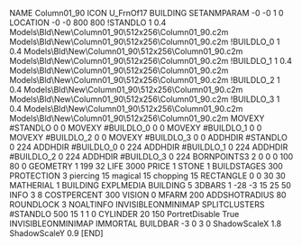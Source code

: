 NAME Column01_90
ICON U_FrnOf17
BUILDING
SETANMPARAM -0 -0 1 0
LOCATION -0 -0 800 800
!STANDLO      1 0.4 Models\Bld\New\Column01_90\512x256\Column01_90.c2m Models\Bld\New\Column01_90\512x256\Column01_90.c2m
!BUILDLO_0    1 0.4 Models\Bld\New\Column01_90\512x256\Column01_90.c2m Models\Bld\New\Column01_90\512x256\Column01_90.c2m
!BUILDLO_1    1 0.4 Models\Bld\New\Column01_90\512x256\Column01_90.c2m Models\Bld\New\Column01_90\512x256\Column01_90.c2m
!BUILDLO_2    1 0.4 Models\Bld\New\Column01_90\512x256\Column01_90.c2m Models\Bld\New\Column01_90\512x256\Column01_90.c2m
!BUILDLO_3    1 0.4 Models\Bld\New\Column01_90\512x256\Column01_90.c2m Models\Bld\New\Column01_90\512x256\Column01_90.c2m
MOVEXY #STANDLO    0 0
MOVEXY #BUILDLO_0  0 0
MOVEXY #BUILDLO_1  0 0
MOVEXY #BUILDLO_2  0 0
MOVEXY #BUILDLO_3  0 0
ADDHDIR #STANDLO 0 224
ADDHDIR #BUILDLO_0 0 224
ADDHDIR #BUILDLO_1 0 224
ADDHDIR #BUILDLO_2 0 224
ADDHDIR #BUILDLO_3 0 224
BORNPOINTS3 2 0 0 0 100 80 0
GEOMETRY 1 199 32
LIFE     3000
PRICE 1 STONE 1
BUILDSTAGES 300
PROTECTION 3 piercing 15 magical 15 chopping 15
RECTANGLE    0 0 30 30
MATHERIAL 1 BUILDING
EXPLMEDIA BUILDING 5
3DBARS 1 -28 -3 15 25 50
INFO 3 8
COSTPERCENT 300
VISION 0
MFARM 200
ADDSHOTRADIUS 80
ROUNDLOCK 3
NOALTINFO
INVISIBLEONMINIMAP
SPLITCLUSTERS #STANDLO 500 15 1 1 0
CYLINDER 20 150
PortretDisable True
INVISIBLEONMINIMAP
IMMORTAL
BUILDBAR -3 0 3 0
ShadowScaleX 1.8
ShadowScaleY 0.9
[END]
